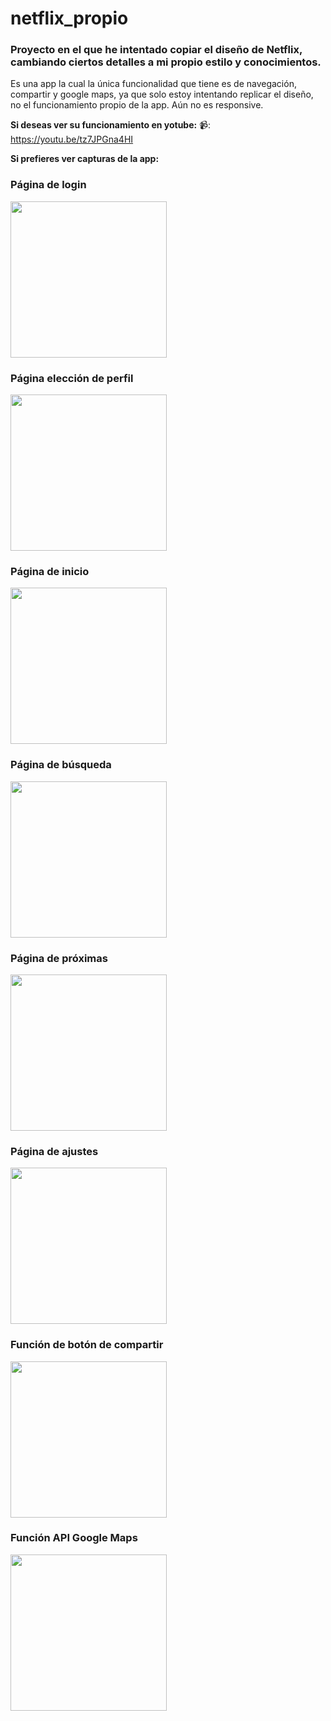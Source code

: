 # netflix_propio

### Proyecto en el que he intentado copiar el diseño de Netflix, cambiando ciertos detalles a mi propio estilo y conocimientos.

Es una app la cual la única funcionalidad que tiene es de navegación, compartir y google maps, ya que solo estoy intentando replicar el diseño, no el funcionamiento propio de la app.
Aún no es responsive.


**Si deseas ver su funcionamiento en yotube:**
📹: https://youtu.be/tz7JPGna4HI


**Si prefieres ver capturas de la app:**

### Página de login

<img src="screenshots/Screenshot_1644522008.png" width="250" >

### Página elección de perfil

<img src="screenshots/Screenshot_1644522047.png" width="250">

### Página de inicio

<img src="screenshots/Screenshot_1644522067.png" width="250">
  

### Página de búsqueda

<img src="screenshots/Screenshot_1644522081.png" width="250">

### Página de próximas

<img src="screenshots/Screenshot_1644522102.png" width="250">

### Página de ajustes

<img src="screenshots/Screenshot_1644522115.png" width="250">

### Función de botón de compartir

<img src="screenshots/Captura de pantalla 2022-02-10 a las 22.46.47.png" width="250">

### Función API Google Maps

<img src="screenshots/Captura de pantalla 2022-02-10 a las 22.47.18.png" width="250">




